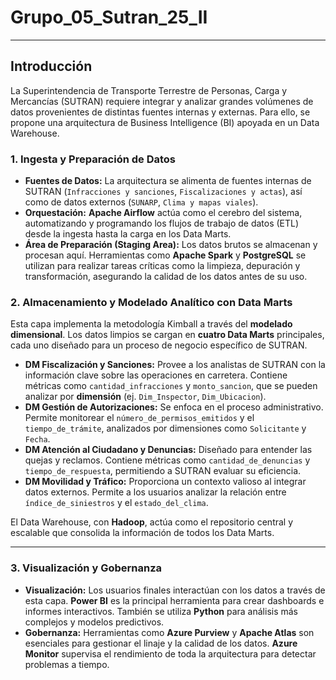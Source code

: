 # Grupo_05_Sutran_25_II
---
## Introducción

La Superintendencia de Transporte Terrestre de Personas, Carga y Mercancías (SUTRAN) requiere integrar y analizar grandes volúmenes de datos provenientes de distintas fuentes internas y externas. Para ello, se propone una arquitectura de Business Intelligence (BI) apoyada en un Data Warehouse.



### 1. Ingesta y Preparación de Datos

* **Fuentes de Datos:** La arquitectura se alimenta de fuentes internas de SUTRAN (`Infracciones y sanciones`, `Fiscalizaciones y actas`), así como de datos externos (`SUNARP`, `Clima y mapas viales`).
* **Orquestación:** **Apache Airflow** actúa como el cerebro del sistema, automatizando y programando los flujos de trabajo de datos (ETL) desde la ingesta hasta la carga en los Data Marts.
* **Área de Preparación (Staging Area):** Los datos brutos se almacenan y procesan aquí. Herramientas como **Apache Spark** y **PostgreSQL** se utilizan para realizar tareas críticas como la limpieza, depuración y transformación, asegurando la calidad de los datos antes de su uso.



### 2. Almacenamiento y Modelado Analítico con Data Marts

Esta capa implementa la metodología Kimball a través del **modelado dimensional**. Los datos limpios se cargan en **cuatro Data Marts** principales, cada uno diseñado para un proceso de negocio específico de SUTRAN.

* **DM Fiscalización y Sanciones:** Provee a los analistas de SUTRAN con la información clave sobre las operaciones en carretera. Contiene métricas como `cantidad_infracciones` y `monto_sancion`, que se pueden analizar por **dimensión** (ej. `Dim_Inspector`, `Dim_Ubicacion`).
* **DM Gestión de Autorizaciones:** Se enfoca en el proceso administrativo. Permite monitorear el `número_de_permisos_emitidos` y el `tiempo_de_trámite`, analizados por dimensiones como `Solicitante` y `Fecha`.
* **DM Atención al Ciudadano y Denuncias:** Diseñado para entender las quejas y reclamos. Contiene métricas como `cantidad_de_denuncias` y `tiempo_de_respuesta`, permitiendo a SUTRAN evaluar su eficiencia.
* **DM Movilidad y Tráfico:** Proporciona un contexto valioso al integrar datos externos. Permite a los usuarios analizar la relación entre `índice_de_siniestros` y el `estado_del_clima`.

El Data Warehouse, con **Hadoop**, actúa como el repositorio central y escalable que consolida la información de todos los Data Marts.

---

### 3. Visualización y Gobernanza

* **Visualización:** Los usuarios finales interactúan con los datos a través de esta capa. **Power BI** es la principal herramienta para crear dashboards e informes interactivos. También se utiliza **Python** para análisis más complejos y modelos predictivos.
* **Gobernanza:** Herramientas como **Azure Purview** y **Apache Atlas** son esenciales para gestionar el linaje y la calidad de los datos. **Azure Monitor** supervisa el rendimiento de toda la arquitectura para detectar problemas a tiempo.
